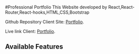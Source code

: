 #Professional Portfolio
This Website developed by React,React-Router,React-hooks,HTML,CSS,Bootstrap

Github Repository Client Site: [Portfolio](https://github.com/silviaplabon/Professional-Portfolio ).


Live link Client: [Portfolio](https://silvia-plabon.web.app/).



## Available Features





